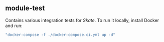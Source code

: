 ## module-test

Contains various integration tests for *Skate*. To run it locally, install Docker and run:

```bash
"docker-compose -f ./docker-compose.ci.yml up -d"
```
